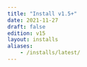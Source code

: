 ```yaml
---
title: "Install v1.5+"
date: 2021-11-27
draft: false
edition: v15
layout: installs
aliases:
    - /installs/latest/
---
```


